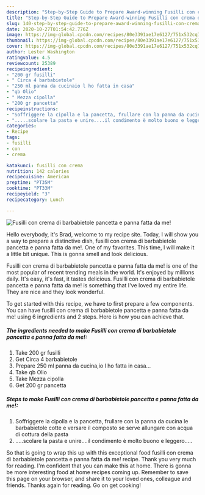 ```yaml
---
description: "Step-by-Step Guide to Prepare Award-winning Fusilli con crema di barbabietole pancetta e panna fatta da me!"
title: "Step-by-Step Guide to Prepare Award-winning Fusilli con crema di barbabietole pancetta e panna fatta da me!"
slug: 140-step-by-step-guide-to-prepare-award-winning-fusilli-con-crema-di-barbabietole-pancetta-e-panna-fatta-da-me
date: 2020-10-27T01:54:42.776Z
image: https://img-global.cpcdn.com/recipes/80e3391ae17e6127/751x532cq70/fusilli-con-crema-di-barbabietole-pancetta-e-panna-fatta-da-me-recipe-main-photo.jpg
thumbnail: https://img-global.cpcdn.com/recipes/80e3391ae17e6127/751x532cq70/fusilli-con-crema-di-barbabietole-pancetta-e-panna-fatta-da-me-recipe-main-photo.jpg
cover: https://img-global.cpcdn.com/recipes/80e3391ae17e6127/751x532cq70/fusilli-con-crema-di-barbabietole-pancetta-e-panna-fatta-da-me-recipe-main-photo.jpg
author: Lester Washington
ratingvalue: 4.5
reviewcount: 25389
recipeingredient:
- "200 gr fusilli"
- " Circa 4 barbabietole"
- "250 ml panna da cucinaio l ho fatta in casa"
- "qb Olio"
- " Mezza cipolla"
- "200 gr pancetta"
recipeinstructions:
- "Soffriggere la cipolla e la pancetta, frullare con la panna da cucina le barbabietole cotte e versare il composto se serve allungare con acqua di cottura della pasta"
- ".....scolare la pasta e unire....il condimento è molto buono e leggero....."
categories:
- Recipe
tags:
- fusilli
- con
- crema

katakunci: fusilli con crema 
nutrition: 142 calories
recipecuisine: American
preptime: "PT35M"
cooktime: "PT33M"
recipeyield: "3"
recipecategory: Lunch

---
```



![Fusilli con crema di barbabietole pancetta e panna fatta da me!](https://img-global.cpcdn.com/recipes/80e3391ae17e6127/751x532cq70/fusilli-con-crema-di-barbabietole-pancetta-e-panna-fatta-da-me-recipe-main-photo.jpg)

Hello everybody, it's Brad, welcome to my recipe site. Today, I will show you a way to prepare a distinctive dish, fusilli con crema di barbabietole pancetta e panna fatta da me!. One of my favorites. This time, I will make it a little bit unique. This is gonna smell and look delicious.



Fusilli con crema di barbabietole pancetta e panna fatta da me! is one of the most popular of recent trending meals in the world. It's enjoyed by millions daily. It's easy, it's fast, it tastes delicious. Fusilli con crema di barbabietole pancetta e panna fatta da me! is something that I've loved my entire life. They are nice and they look wonderful.


To get started with this recipe, we have to first prepare a few components. You can have fusilli con crema di barbabietole pancetta e panna fatta da me! using 6 ingredients and 2 steps. Here is how you can achieve that.

<!--inarticleads1-->

##### The ingredients needed to make Fusilli con crema di barbabietole pancetta e panna fatta da me!:

1. Take 200 gr fusilli
1. Get  Circa 4 barbabietole
1. Prepare 250 ml panna da cucina,io l ho fatta in casa...
1. Take qb Olio
1. Take  Mezza cipolla
1. Get 200 gr pancetta




<!--inarticleads2-->

##### Steps to make Fusilli con crema di barbabietole pancetta e panna fatta da me!:

1. Soffriggere la cipolla e la pancetta, frullare con la panna da cucina le barbabietole cotte e versare il composto se serve allungare con acqua di cottura della pasta
1. .....scolare la pasta e unire....il condimento è molto buono e leggero.....




So that is going to wrap this up with this exceptional food fusilli con crema di barbabietole pancetta e panna fatta da me! recipe. Thank you very much for reading. I'm confident that you can make this at home. There is gonna be more interesting food at home recipes coming up. Remember to save this page on your browser, and share it to your loved ones, colleague and friends. Thanks again for reading. Go on get cooking!
